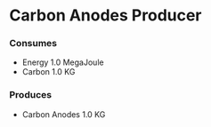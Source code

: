 # Carbon Anodes Producer

### Consumes

 - Energy 1.0 MegaJoule
 - Carbon 1.0 KG


### Produces

 - Carbon Anodes 1.0 KG
